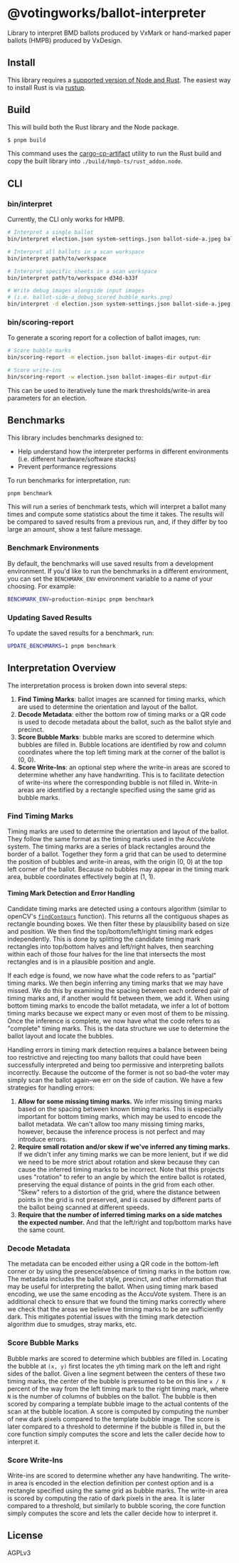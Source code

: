 # @votingworks/ballot-interpreter

Library to interpret BMD ballots produced by VxMark or hand-marked paper ballots
(HMPB) produced by VxDesign.

## Install

This library requires a
[supported version of Node and Rust](https://github.com/neon-bindings/neon#platform-support).
The easiest way to install Rust is via [rustup](https://rustup.rs/).

## Build

This will build both the Rust library and the Node package.

```sh
$ pnpm build
```

This command uses the
[cargo-cp-artifact](https://github.com/neon-bindings/cargo-cp-artifact) utility
to run the Rust build and copy the built library into
`./build/hmpb-ts/rust_addon.node`.

## CLI

### bin/interpret

Currently, the CLI only works for HMPB.

```sh
# Interpret a single ballot
bin/interpret election.json system-settings.json ballot-side-a.jpeg ballot-side-b.jpeg

# Interpret all ballots in a scan workspace
bin/interpret path/to/workspace

# Interpret specific sheets in a scan workspace
bin/interpret path/to/workspace d34d-b33f

# Write debug images alongside input images
# (i.e. ballot-side-a_debug_scored_bubble_marks.png)
bin/interpret -d election.json system-settings.json ballot-side-a.jpeg ballot-side-b.jpeg
```

### bin/scoring-report

To generate a scoring report for a collection of ballot images, run:

```sh
# Score bubble marks
bin/scoring-report -m election.json ballot-images-dir output-dir

# Score write-ins
bin/scoring-report -w election.json ballot-images-dir output-dir
```

This can be used to iteratively tune the mark thresholds/write-in area
parameters for an election.

## Benchmarks

This library includes benchmarks designed to:

- Help understand how the interpreter performs in different environments (i.e.
  different hardware/software stacks)
- Prevent performance regressions

To run benchmarks for interpretation, run:

```sh
pnpm benchmark
```

This will run a series of benchmark tests, which will interpret a ballot many
times and compute some statistics about the time it takes. The results will be
compared to saved results from a previous run, and, if they differ by too large
an amount, show a test failure message.

### Benchmark Environments

By default, the benchmarks will use saved results from a development
environment. If you'd like to run the benchmarks in a different environment, you
can set the `BENCHMARK_ENV` environment variable to a name of your choosing. For
example:

```sh
BENCHMARK_ENV=production-minipc pnpm benchmark
```

### Updating Saved Results

To update the saved results for a benchmark, run:

```sh
UPDATE_BENCHMARKS=1 pnpm benchmark
```

## Interpretation Overview

The interpretation process is broken down into several steps:

1. **Find Timing Marks**: ballot images are scanned for timing marks, which are
   used to determine the orientation and layout of the ballot.
2. **Decode Metadata**: either the bottom row of timing marks or a QR code is
   used to decode metadata about the ballot, such as the ballot style and
   precinct.
3. **Score Bubble Marks**: bubble marks are scored to determine which bubbles
   are filled in. Bubble locations are identified by row and column coordinates
   where the top left timing mark at the corner of the ballot is (0, 0).
4. **Score Write-Ins**: an optional step where the write-in areas are scored to
   determine whether any have handwriting. This is to facilitate detection of
   write-ins where the corresponding bubble is not filled in. Write-in areas are
   identified by a rectangle specified using the same grid as bubble marks.

### Find Timing Marks

Timing marks are used to determine the orientation and layout of the ballot.
They follow the same format as the timing marks used in the AccuVote system. The
timing marks are a series of black rectangles around the border of a ballot.
Together they form a grid that can be used to determine the position of bubbles
and write-in areas, with the origin (0, 0) at the top left corner of the ballot.
Because no bubbles may appear in the timing mark area, bubble coordinates
effectively begin at (1, 1).

#### Timing Mark Detection and Error Handling

Candidate timing marks are detected using a contours algorithm (similar to
openCV's
[`findContours`](https://docs.opencv.org/3.4/d4/d73/tutorial_py_contours_begin.html)
function). This returns all the contiguous shapes as rectangle bounding boxes.
We then filter these by plausibility based on size and position. We then find
the top/bottom/left/right timing mark edges independently. This is done by
splitting the candidate timing mark rectangles into top/bottom halves and
left/right halves, then searching within each of those four halves for the line
that intersects the most rectangles and is in a plausible position and angle.

If each edge is found, we now have what the code refers to as "partial" timing
marks. We then begin inferring any timing marks that we may have missed. We do
this by examining the spacing between each ordered pair of timing marks and, if
another would fit between them, we add it. When using bottom timing marks to
encode the ballot metadata, we infer a lot of bottom timing marks because we
expect many or even most of them to be missing. Once the inference is complete,
we now have what the code refers to as "complete" timing marks. This is the data
structure we use to determine the ballot layout and locate the bubbles.

Handling errors in timing mark detection requires a balance between being too
restrictive and rejecting too many ballots that could have been successfully
interpreted and being too permissive and interpreting ballots incorrectly.
Because the outcome of the former is not so bad–the voter may simply scan the
ballot again–we err on the side of caution. We have a few strategies for
handling errors:

1. **Allow for some missing timing marks.** We infer missing timing marks based
   on the spacing between known timing marks. This is especially important for
   bottom timing marks, which may be used to encode the ballot metadata. We
   can't allow too many missing timing marks, however, because the inference
   process is not perfect and may introduce errors.
2. **Require small rotation and/or skew if we've inferred any timing marks.** If
   we didn't infer any timing marks we can be more lenient, but if we did we
   need to be more strict about rotation and skew because they can cause the
   inferred timing marks to be incorrect. Note that this projects uses
   "rotation" to refer to an angle by which the entire ballot is rotated,
   preserving the equal distance of points in the grid from each other. "Skew"
   refers to a distortion of the grid, where the distance between points in the
   grid is not preserved, and is caused by different parts of the ballot being
   scanned at different speeds.
3. **Require that the number of inferred timing marks on a side matches the
   expected number.** And that the left/right and top/bottom marks have the same
   count.

### Decode Metadata

The metadata can be encoded either using a QR code in the bottom-left corner or
by using the presence/absence of timing marks in the bottom row. The metadata
includes the ballot style, precinct, and other information that may be useful
for interpreting the ballot. When using timing mark based encoding, we use the
same encoding as the AccuVote system. There is an additional check to ensure
that we found the timing marks correctly where we check that the areas we
believe the timing marks to be are sufficiently dark. This mitigates potential
issues with the timing mark detection algorithm due to smudges, stray marks,
etc.

### Score Bubble Marks

Bubble marks are scored to determine which bubbles are filled in. Locating the
bubble at `(x, y)` first locates the `y`th timing mark on the left and right
sides of the ballot. Given a line segment between the centers of these two
timing marks, the center of the bubble is presumed to be on this line `x / N`
percent of the way from the left timing mark to the right timing mark, where `N`
is the number of columns of bubbles on the ballot. The bubble is then scored by
comparing a template bubble image to the actual contents of the scan at the
bubble location. A score is computed by computing the number of new dark pixels
compared to the template bubble image. The score is later compared to a
threshold to determine if the bubble is filled in, but the core function simply
computes the score and lets the caller decide how to interpret it.

### Score Write-Ins

Write-ins are scored to determine whether any have handwriting. The write-in
area is encoded in the election definition per contest option and is a rectangle
specified using the same grid as bubble marks. The write-in area is scored by
computing the ratio of dark pixels in the area. It is later compared to a
threshold, but similarly to bubble scoring, the core function simply computes
the score and lets the caller decide how to interpret it.

## License

AGPLv3
